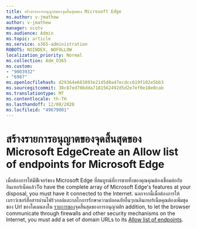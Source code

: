 ```yaml
---
title: สร้างรายการอนุญาตของจุดสิ้นสุดของ Microsoft Edge
ms.author: v-jmathew
author: v-jmathew
manager: scotv
ms.audience: Admin
ms.topic: article
ms.service: o365-administration
ROBOTS: NOINDEX, NOFOLLOW
localization_priority: Normal
ms.collection: Adm_O365
ms.custom:
- "9003932"
- "6987"
ms.openlocfilehash: d29364e683893e21d5d0a47ecdcc619f102e5bb3
ms.sourcegitcommit: 38c87ed786dda7181562492d5d2e7ef0e18e0cab
ms.translationtype: MT
ms.contentlocale: th-TH
ms.lasthandoff: 12/08/2020
ms.locfileid: "49679001"
---
```

# <a name="create-an-allow-list-of-endpoints-for-microsoft-edge"></a><span data-ttu-id="d5008-102">สร้างรายการอนุญาตของจุดสิ้นสุดของ Microsoft Edge</span><span class="sxs-lookup"><span data-stu-id="d5008-102">Create an Allow list of endpoints for Microsoft Edge</span></span>

<span data-ttu-id="d5008-103">เมื่อต้องการให้มีฟีเจอร์ของ Microsoft Edge ที่สมบูรณ์ที่การขายทิ้งของคุณคุณต้องเชื่อมต่อกับอินเทอร์เน็ตแล้ว</span><span class="sxs-lookup"><span data-stu-id="d5008-103">To have the complete array of Microsoft Edge's features at your disposal, you must have it connected to the Internet.</span></span> <span data-ttu-id="d5008-104">นอกจากนี้เมื่อต้องการให้เบราว์เซอร์สื่อสารผ่านไฟร์วอลล์และกลไกการรักษาความปลอดภัยอื่นๆบนอินเทอร์เน็ตคุณต้องเพิ่มชุดของ Url ของโดเมนลงใน [รายการของ](https://go.microsoft.com/fwlink/?linkid=2135054)จุดสิ้นสุดของการอนุญาต</span><span class="sxs-lookup"><span data-stu-id="d5008-104">In addition, to let the browser communicate through firewalls and other security mechanisms on the Internet, you must add a set of domain URLs to its [Allow list of endpoints](https://go.microsoft.com/fwlink/?linkid=2135054).</span></span>
